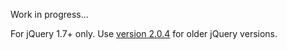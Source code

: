 Work in progress...

For jQuery 1.7+ only.
Use [version 2.0.4][2.0.4] for older jQuery versions.

[2.0.4]: https://github.com/sebastien-p/jQuery.hasEventListener/tree/v2.0.4
